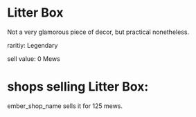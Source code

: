 # Litter Box

Not a very glamorous piece of decor, but practical nonetheless.

raritiy: Legendary

sell value: 0 Mews

# shops selling Litter Box:

ember_shop_name sells it for 125 mews.